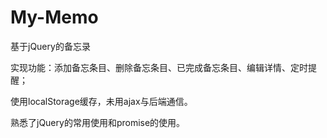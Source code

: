 # My-Memo

基于jQuery的备忘录

实现功能：添加备忘条目、删除备忘条目、已完成备忘条目、编辑详情、定时提醒；

使用localStorage缓存，未用ajax与后端通信。

熟悉了jQuery的常用使用和promise的使用。
